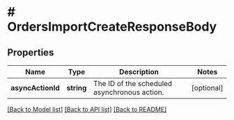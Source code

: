 # # OrdersImportCreateResponseBody

## Properties

Name | Type | Description | Notes
------------ | ------------- | ------------- | -------------
**asyncActionId** | **string** | The ID of the scheduled asynchronous action. | [optional]

[[Back to Model list]](../../README.md#models) [[Back to API list]](../../README.md#endpoints) [[Back to README]](../../README.md)
